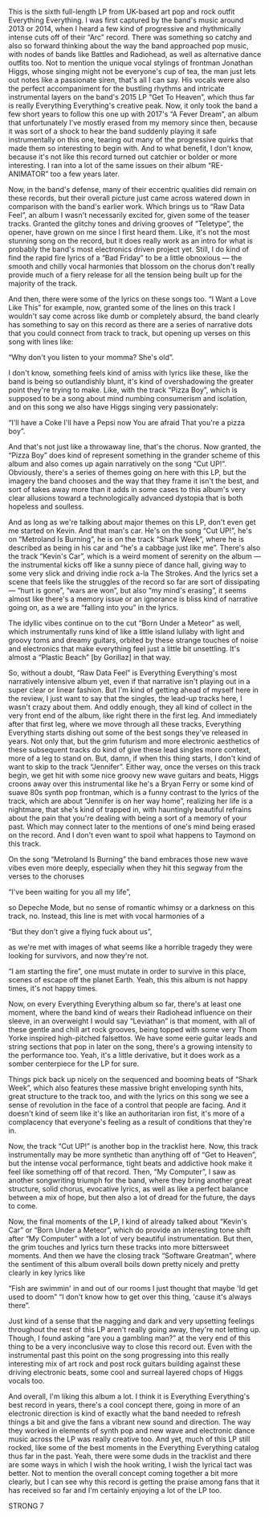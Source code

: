 This is the sixth full-length LP from UK-based art pop and rock outfit Everything Everything. I was first captured by the band's music around 2013 or 2014, when I heard a few kind of progressive and rhythmically intense cuts off of their “Arc” record. There was something so catchy and also so forward thinking about the way the band approached pop music, with nodes of bands like Battles and Radiohead, as well as alternative dance outfits too. Not to mention the unique vocal stylings of frontman Jonathan Higgs, whose singing might not be everyone's cup of tea, the man just lets out notes like a passionate siren, that's all I can say. His vocals were also the perfect accompaniment for the bustling rhythms and intricate instrumental layers on the band's 2015 LP “Get To Heaven”, which thus far is really Everything Everything's creative peak. Now, it only took the band a few short years to follow this one up with 2017's “A Fever Dream”, an album that unfortunately I've mostly erased from my memory since then, because it was sort of a shock to hear the band suddenly playing it safe instrumentally on this one, tearing out many of the progressive quirks that made them so interesting to begin with. And to what benefit, I don't know, because it's not like this record turned out catchier or bolder or more interesting. I ran into a lot of the same issues on their album “RE-ANIMATOR” too a few years later.

Now, in the band's defense, many of their eccentric qualities did remain on these records, but their overall picture just came across watered down in comparison with the band's earlier work. Which brings us to “Raw Data Feel”, an album I wasn't necessarily excited for, given some of the teaser tracks. Granted the glitchy tones and driving grooves of “Teletype”, the opener, have grown on me since I first heard them. Like, it's not the most stunning song on the record, but it does really work as an intro for what is probably the band's most electronics driven project yet. Still, I do kind of find the rapid fire lyrics of a “Bad Friday” to be a little obnoxious — the smooth and chilly vocal harmonies that blossom on the chorus don't really provide much of a fiery release for all the tension being built up for the majority of the track.

And then, there were some of the lyrics on these songs too. “I Want a Love Like This” for example, now, granted some of the lines on this track I wouldn't say come across like dumb or completely absurd, the band clearly has something to say on this record as there are a series of narrative dots that you could connect from track to track, but opening up verses on this song with lines like:

“Why don't you listen to your momma?
She's old”.

I don't know, something feels kind of amiss with lyrics like these, like the band is being so outlandishly blunt, it's kind of overshadowing the greater point they're trying to make. Like, with the track “Pizza Boy”, which is supposed to be a song about mind numbing consumerism and isolation, and on this song we also have Higgs singing very passionately:

“I'll have a Coke
I'll have a Pepsi now
You are afraid
That you're a pizza boy”.

And that's not just like a throwaway line, that's the chorus. Now granted, the “Pizza Boy” does kind of represent something in the grander scheme of this album and also comes up again narratively on the song “Cut UP!”. Obviously, there's a series of themes going on here with this LP, but the imagery the band chooses and the way that they frame it isn't the best, and sort of takes away more than it adds in some cases to this album's very clear allusions toward a technologically advanced dystopia that is both hopeless and soulless.

And as long as we're talking about major themes on this LP, don't even get me started on Kevin. And that man's car. He's on the song “Cut UP!”, he's on “Metroland Is Burning”, he is on the track “Shark Week”, where he is described as being in his car and “he's a cabbage just like me”. There's also the track “Kevin's Car”, which is a weird moment of serenity on the album — the instrumental kicks off like a sunny piece of dance hall, giving way to some very slick and driving indie rock a-la The Strokes. And the lyrics set a scene that feels like the struggles of the record so far are sort of dissipating — “hurt is gone”, “wars are won”, but also “my mind's erasing”, it seems almost like there's a memory issue or an ignorance is bliss kind of narrative going on, as a we are “falling into you” in the lyrics.

The idyllic vibes continue on to the cut “Born Under a Meteor” as well, which instrumentally runs kind of like a little island lullaby with light and groovy toms and dreamy guitars, orbited by these strange touches of noise and electronics that make everything feel just a little bit unsettling. It's almost a “Plastic Beach” [by Gorillaz] in that way.

So, without a doubt, “Raw Data Feel” is Everything Everything's most narratively intensive album yet, even if that narrative isn't playing out in a super clear or linear fashion. But I'm kind of getting ahead of myself here in the review, I just want to say that the singles, the lead-up tracks here, I wasn't crazy about them. And oddly enough, they all kind of collect in the very front end of the album, like right there in the first leg. And immediately after that first leg, where we move through all these tracks, Everything Everything starts dishing out some of the best songs they've released in years. Not only that, but the grim futurism and more electronic aesthetics of these subsequent tracks do kind of give these lead singles more context, more of a leg to stand on. But, damn, if when this thing starts, I don't kind of want to skip to the track “Jennifer”. Either way, once the verses on this track begin, we get hit with some nice groovy new wave guitars and beats, Higgs croons away over this instrumental like he's a Bryan Ferry or some kind of suave 80s synth pop frontman, which is a funny contrast to the lyrics of the track, which are about “Jennifer is on her way home”, realizing her life is a nightmare, that she's kind of trapped in, with hauntingly beautiful refrains about the pain that you're dealing with being a sort of a memory of your past. Which may connect later to the mentions of one's mind being erased on the record. And I don't even want to spoil what happens to Taymond on this track.

On the song “Metroland Is Burning” the band embraces those new wave vibes even more deeply, especially when they hit this segway from the verses to the choruses

“I've been waiting for you all my life”,

so Depeche Mode, but no sense of romantic whimsy or a darkness on this track, no. Instead, this line is met with vocal harmonies of a

“But they don't give a flying fuck about us”,

as we're met with images of what seems like a horrible tragedy they were looking for survivors, and now they're not.

“I am starting the fire”, one must mutate in order to survive in this place, scenes of escape off the planet Earth. Yeah, this this album is not happy times, it's not happy times.

Now, on every Everything Everything album so far, there's at least one moment, where the band kind of wears their Radiohead influence on their sleeve, in an overweight I would say “Leviathan” is that moment, with all of these gentle and chill art rock grooves, being topped with some very Thom Yorke inspired high-pitched falsettos. We have some eerie guitar leads and string sections that pop in later on the song, there's a growing intensity to the performance too. Yeah, it's a little derivative, but it does work as a somber centerpiece for the LP for sure.

Things pick back up nicely on the sequenced and booming beats of “Shark Week”, which also features these massive bright enveloping synth hits, great structure to the track too, and with the lyrics on this song we see a sense of revolution in the face of a control that people are facing. And it doesn't kind of seem like it's like an authoritarian iron fist, it's more of a complacency that everyone's feeling as a result of conditions that they're in.

Now, the track “Cut UP!” is another bop in the tracklist here. Now, this track instrumentally may be more synthetic than anything off of “Get to Heaven”, but the intense vocal performance, tight beats and addictive hook make it feel like something off of that record. Then, “My Computer”, I saw as another songwriting triumph for the band, where they bring another great structure, solid chorus, evocative lyrics, as well as like a perfect balance between a mix of hope, but then also a lot of dread for the future, the days to come.

Now, the final moments of the LP, I kind of already talked about “Kevin's Car” or “Born Under a Meteor”, which do provide an interesting tone shift after “My Computer” with a lot of very beautiful instrumentation. But then, the grim touches and lyrics turn these tracks into more bittersweet moments. And then we have the closing track “Software Greatman”, where the sentiment of this album overall boils down pretty nicely and pretty clearly in key lyrics like

“Fish are swimmin' in and out of our rooms
I just thought that maybe 'Id get used to doom”
“I don't know how to get over this thing, 'cause it's always there”.

Just kind of a sense that the nagging and dark and very upsetting feelings throughout the rest of this LP aren't really going away, they're not letting up. Though, I found asking “are you a gambling man?” at the very end of this thing to be a very inconclusive way to close this record out. Even with the instrumental past this point on the song progressing into this really interesting mix of art rock and post rock guitars building against these driving electronic beats, some cool and surreal layered chops of Higgs vocals too.

And overall, I'm liking this album a lot. I think it is Everything Everything's best record in years, there's a cool concept there, going in more of an electronic direction is kind of exactly what the band needed to refresh things a bit and give the fans a vibrant new sound and direction. The way they worked in elements of synth pop and new wave and electronic dance music across the LP was really creative too. And yet, much of this LP still rocked, like some of the best moments in the Everything Everything catalog thus far in the past. Yeah, there were some duds in the tracklist and there are some ways in which I wish the hook writing, I wish the lyrical tact was better. Not to mention the overall concept coming together a bit more clearly, but I can see why this record is getting the praise among fans that it has received so far and I'm certainly enjoying a lot of the LP too.

STRONG 7

